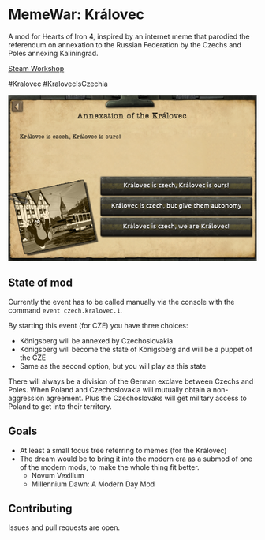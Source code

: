 # MemeWar: Královec

A mod for Hearts of Iron 4, inspired by an internet meme that parodied the referendum on annexation to the Russian Federation by the Czechs and Poles annexing Kaliningrad.

[Steam Workshop](https://steamcommunity.com/sharedfiles/filedetails/?id=2872761198)

#Kralovec #KralovecIsCzechia

![Screenshot of event](thumbnail.png)

## State of mod

Currently the event has to be called manually via the console with the command `event czech.kralovec.1`.

By starting this event (for CZE) you have three choices:

- Königsberg will be annexed by Czechoslovakia
- Königsberg will become the state of Königsberg and will be a puppet of the CZE
- Same as the second option, but you will play as this state

There will always be a division of the German exclave between Czechs and Poles.
When Poland and Czechoslovakia will mutually obtain a non-aggression agreement. Plus the Czechoslovaks will get military access to Poland to get into their territory.

## Goals

- At least a small focus tree referring to memes (for the Královec)
- The dream would be to bring it into the modern era as a submod of one of the modern mods, to make the whole thing fit better.
    - Novum Vexillum
    - Millennium Dawn: A Modern Day Mod

## Contributing

Issues and pull requests are open.